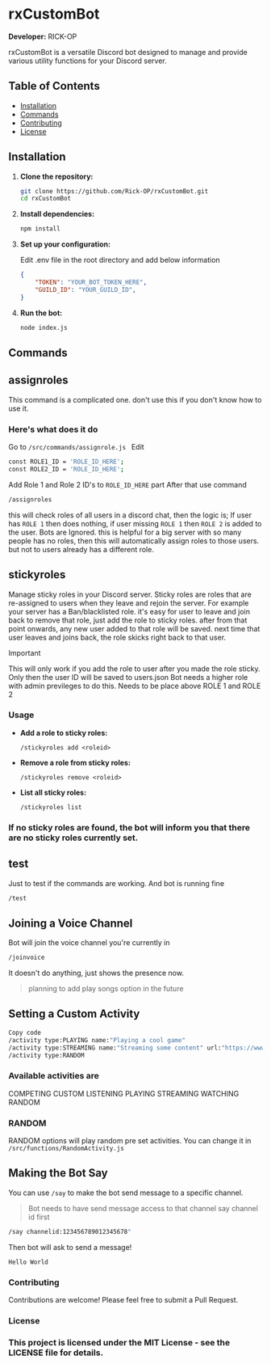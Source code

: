 # rxCustomBot

**Developer:** RICK-OP

rxCustomBot is a versatile Discord bot designed to manage and provide various utility functions for your Discord server.

## Table of Contents

- [Installation](#installation)
- [Commands](#commands)
- [Contributing](#contributing)
- [License](#license)

## Installation

1. **Clone the repository:**

    ```sh
    git clone https://github.com/Rick-OP/rxCustomBot.git
    cd rxCustomBot
    ```

2. **Install dependencies:**

    ```sh
    npm install
    ```

3. **Set up your configuration:**

    Edit .env file in the root directory and add below information

    ```json
    {
        "TOKEN": "YOUR_BOT_TOKEN_HERE",
        "GUILD_ID": "YOUR_GUILD_ID",
    }
    ```

4. **Run the bot:**

    ```sh
    node index.js
    ```
## Commands

## assignroles

This command is a complicated one. don't use this if you don't know how to use it.

### Here's what does it do

Go to `/src/commands/assignrole.js `
Edit 
```sh
const ROLE1_ID = 'ROLE_ID_HERE';
const ROLE2_ID = 'ROLE_ID_HERE';
```
Add Role 1 and Role 2 ID's to `ROLE_ID_HERE` part
After that use command
```sh
/assignroles
```
this will check roles of all users in a discord chat, 
then the logic is;
If user has `ROLE 1` then does nothing, if user missing `ROLE 1` then `ROLE 2` is added to the user. Bots are Ignored.
this is helpful for a big server with so many people has no roles, then this will automatically assign roles to those users. but not to users already has a different role.

## stickyroles

Manage sticky roles in your Discord server. Sticky roles are roles that are re-assigned to users when they leave and rejoin the server.
For example your server has a Ban/blacklisted role. it's easy for user to leave and join back to remove that role, just add the role to 
sticky roles. after from that point onwards, any new user added to that role will be saved. next time that user leaves and joins back, the 
role skicks right back to that user.
> [!IMPORTANT]
> This will only work if you add the role to user after you made the role sticky.
> Only then the user ID will be saved to users.json
> Bot needs a higher role with admin previleges to do this. Needs to be place above ROLE 1 and ROLE 2

### Usage

- **Add a role to sticky roles:**

    ```
    /stickyroles add <roleid>
    ```

- **Remove a role from sticky roles:**

    ```
    /stickyroles remove <roleid>
    ```

- **List all sticky roles:**

    ```
    /stickyroles list
    ```
### If no sticky roles are found, the bot will inform you that there are no sticky roles currently set.

## test
Just to test if the commands are working. And bot is running fine
```sh
/test
```

## Joining a Voice Channel
Bot will join the voice channel you're currently in
```sh
/joinvoice
```
It doesn't do anything, just shows the presence now. 
> planning to add play songs option in the future

## Setting a Custom Activity
```sh
Copy code
/activity type:PLAYING name:"Playing a cool game"
/activity type:STREAMING name:"Streaming some content" url:"https://www.youtube.com/watch?v=url"
/activity type:RANDOM
```
### Available activities are

COMPETING
CUSTOM
LISTENING
PLAYING
STREAMING
WATCHING
RANDOM 

### RANDOM

RANDOM options will play random pre set activities.
You can change it in `/src/functions/RandomActivity.js`

## Making the Bot Say
You can use `/say` to make the bot send message to a specific channel. 
> Bot needs to have send message access to that channel
say channel id first
```sh
/say channelid:123456789012345678"
```
Then bot will ask to send a message!
```
Hello World
```

### Contributing
Contributions are welcome! Please feel free to submit a Pull Request.

### License
### This project is licensed under the MIT License - see the LICENSE file for details.